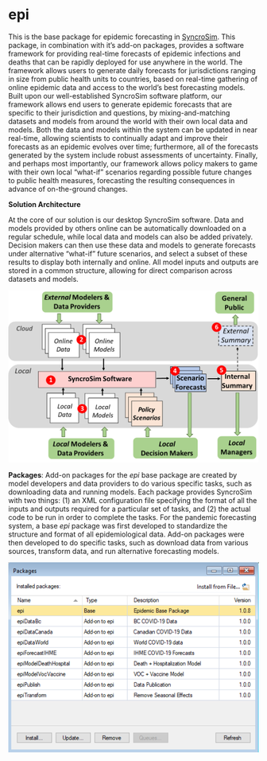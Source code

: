 # epi

This is the base package for epidemic forecasting in [SyncroSim](www.syncrosim.com). This package, in combination with it’s add-on packages, provides a software framework for providing real-time forecasts of epidemic infections and deaths that can be rapidly deployed for use anywhere in the world. The framework allows users to generate daily forecasts for jurisdictions ranging in size from public health units to countries, based on real-time gathering of online epidemic data and access to the world’s best forecasting models. Built upon our well-established SyncroSim software platform, our framework allows end users to generate epidemic forecasts that are specific to their jurisdiction and questions, by mixing-and-matching datasets and models from around the world with their own local data and models. Both the data and models within the system can be updated in near real-time, allowing scientists to continually adapt and improve their forecasts as an epidemic evolves over time; furthermore, all of the forecasts generated by the system include robust assessments of uncertainty.  Finally, and perhaps most importantly, our framework allows policy makers to game with their own local “what-if” scenarios regarding possible future changes to public health measures, forecasting the resulting consequences in advance of on-the-ground changes. 

**Solution Architecture**

At the core of our solution is our desktop SyncroSim software. Data and models provided by others online can be automatically downloaded on a regular schedule, while local data and models can also be added privately. Decision makers can then use these data and models to generate forecasts under alternative “what-if” future scenarios, and select a subset of these results to display both internally and online. All model inputs and outputs are stored in a common structure, allowing for direct comparison across datasets and models.

![img](https://github.com/ApexRMS/epi/blob/main/images/architecture.png)



**Packages**: Add-on packages for the *epi* base package are created by model developers and data providers to do various specific tasks, such as downloading data and running models. Each package provides SyncroSim with two things: (1) an XML configuration file specifying the format of all the inputs and outputs required for a particular set of tasks, and (2) the actual code to be run in order to complete the tasks. For the pandemic forecasting system, a base *epi* package was first developed to standardize the structure and format of all epidemiological data. Add-on packages were then developed to do specific tasks, such as download data from various sources, transform data, and run alternative forecasting models.

![img](https://github.com/ApexRMS/epi/blob/main/images/packages.png)

 

